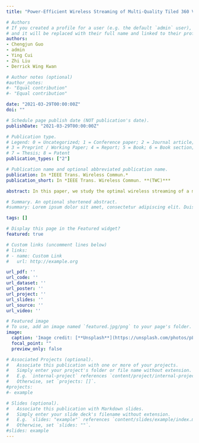 ```yaml
---
title: "Power-Efficient Wireless Streaming of Multi-Quality Tiled 360 VR Video in MIMO-OFDMA Systems"

# Authors
# If you created a profile for a user (e.g. the default `admin` user), write the username (folder name) here 
# and it will be replaced with their full name and linked to their profile.
authors:
- Chengjun Guo
- admin
- Ying Cui
- Zhi Liu
- Derrick Wing Kwan

# Author notes (optional)
#author_notes:
#- "Equal contribution"
#- "Equal contribution"

date: "2021-03-29T00:00:00Z"
doi: ""

# Schedule page publish date (NOT publication's date).
publishDate: "2021-03-29T00:00:00Z"

# Publication type.
# Legend: 0 = Uncategorized; 1 = Conference paper; 2 = Journal article;
# 3 = Preprint / Working Paper; 4 = Report; 5 = Book; 6 = Book section;
# 7 = Thesis; 8 = Patent
publication_types: ["2"]

# Publication name and optional abbreviated publication name.
publication: In *IEEE Trans. Wireless Commun.*
publication_short: In *IEEE Trans. Wireless Commun. **(TWC)***

abstract: In this paper, we study the optimal wireless streaming of a multi-quality tiled 360 virtual reality (VR) video from a multi-antenna server to multiple single-antenna users in a multiple-input multiple-output (MIMO)-orthogonal frequency division multiple access (OFDMA) system. In the scenario without user transcoding, we jointly optimize beamforming and subcarrier, transmission power, and rate allocation to minimize the total transmission power. This problem is a challenging mixed discrete-continuous optimization problem. We obtain a globally optimal solution for small multicast groups, an asymptotically optimal solution for a large antenna array, and a suboptimal solution for the general case. In the scenario with user transcoding, we jointly optimize the quality level selection, beamforming, and subcarrier, transmission power, and rate allocation to minimize the weighted sum of the average total transmission power and the transcoding power. This problem is a two-timescale mixed discrete-continuous optimization problem, which is even more challenging than the problem for the scenario without user transcoding. We obtain a globally optimal solution for small multicast groups, an asymptotically optimal solution for a large antenna array, and a low-complexity suboptimal solution for the general case. Finally, numerical results demonstrate the significant gains of proposed solutions over the existing solutions.

# Summary. An optional shortened abstract.
#summary: Lorem ipsum dolor sit amet, consectetur adipiscing elit. Duis posuere tellus ac convallis placerat. Proin tincidunt magna sed ex sollicitudin condimentum.

tags: []

# Display this page in the Featured widget?
featured: true

# Custom links (uncomment lines below)
# links:
# - name: Custom Link
#   url: http://example.org

url_pdf: ''
url_code: ''
url_dataset: ''
url_poster: ''
url_project: ''
url_slides: ''
url_source: ''
url_video: ''

# Featured image
# To use, add an image named `featured.jpg/png` to your page's folder. 
image:
  caption: 'Image credit: [**Unsplash**](https://unsplash.com/photos/pLCdAaMFLTE)'
  focal_point: ""
  preview_only: false

# Associated Projects (optional).
#   Associate this publication with one or more of your projects.
#   Simply enter your project's folder or file name without extension.
#   E.g. `internal-project` references `content/project/internal-project/index.md`.
#   Otherwise, set `projects: []`.
#projects:
#- example

# Slides (optional).
#   Associate this publication with Markdown slides.
#   Simply enter your slide deck's filename without extension.
#   E.g. `slides: "example"` references `content/slides/example/index.md`.
#   Otherwise, set `slides: ""`.
#slides: example
---
```




